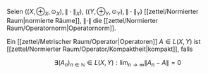Seien $((X, \oplus_X, \odot_X), \| \cdot \|_X)$, $((Y, \oplus_Y, \odot_Y), \| \cdot \|_Y)$ [[zettel/Normierter Raum|normierte Räume]], $\| \cdot \|$ die [[zettel/Normierter Raum/Operatornorm|Operatornorm]].

Ein [[zettel/Metrischer Raum/Operator|Operatoren]] $A \in L(X, Y)$ ist [[zettel/Normierter Raum/Operator/Kompaktheit|kompakt]], falls

$$
	\exists (A_n)_{n \in \mathbb{N}} \in L(X, Y) : \lim_{n \to \infty} \| A_n - A \| = 0
$$